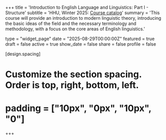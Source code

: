 +++
title = 'Introduction to English Language and Linguistics: Part I - Structure'
subtitle = 'HHU, Winter 2025: [Course catalog](https://lsf.hhu.de/qisserver/servlet/de.his.servlet.RequestDispatcherServlet?state=verpublish&status=init&vmfile=no&publishid=267562&moduleCall=webInfo&publishConfFile=webInfo&publishSubDir=veranstaltung)'
summary = 'This course will provide an introduction to modern linguistic theory, introducing the basic ideas of the field and the necessary terminology and methodology, with a focus on the core areas of English linguistics.'

type = "widget_page"
date = "2025-08-29T00:00:00Z"
featured = true 
draft = false
active = true 
show_date = false 
share = false
profile = false

[design.spacing]
  # Customize the section spacing. Order is top, right, bottom, left.
  # padding = ["10px", "0px", "10px", "0"]

+++

